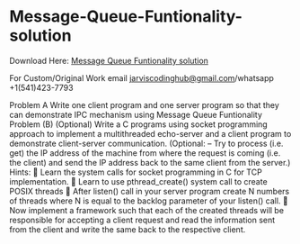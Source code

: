 # Message-Queue-Funtionality-solution

Download Here: [Message Queue Funtionality solution](https://jarviscodinghub.com/assignment/message-queue-funtionality-solution/)

For Custom/Original Work email jarviscodinghub@gmail.com/whatsapp +1(541)423-7793

Problem A
Write one client program and one server program so that they can demonstrate IPC mechanism using Message Queue Funtionality
Problem (B) (Optional)
Write a C programs using socket programming approach to implement a multithreaded
echo-server and a client program to demonstrate client-server communication.
(Optional: – Try to process (i.e. get) the IP address of the machine from where the request is
coming (i.e. the client) and send the IP address back to the same client from the server.)
Hints:
 Learn the system calls for socket programming in C for TCP implementation.
 Learn to use pthread_create() system call to create POSIX threads
 After listen() call in your server program create N numbers of threads where N is equal to
the backlog parameter of your listen() call.
 Now implement a framework such that each of the created threads will be responsible for
accepting a client request and read the information sent from the client and write the
same back to the respective client.


